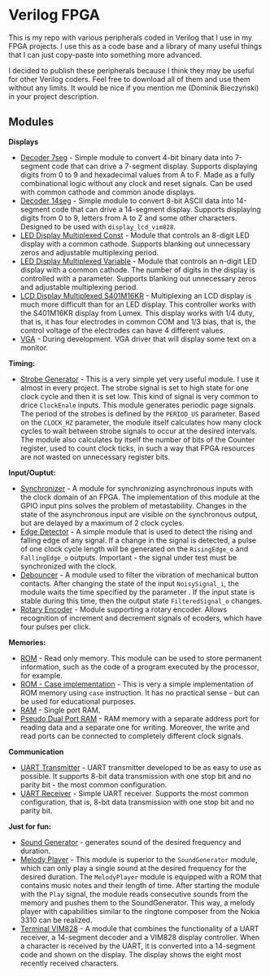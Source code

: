# Verilog FPGA
This is my repo with various peripherals coded in Verilog that I use in my FPGA projects. I use this as a code base and a library of many useful things that I can just copy-paste into something more advanced. 

I decided to publish these peripherals because I think they may be useful for other Verilog coders. Feel free to download all of them and use them without any limits. It would be nice if you mention me (Dominik Bieczyński) in your project description.

## Modules

**Displays**

+ [Decoder 7seg](/decoder_7seg) - Simple module to convert 4-bit binary data into 7-segment code that can drive a 7-segment display. Supports displaying digits from 0 to 9 and hexadecimal values from A to F. Made as a fully combinational logic without any clock and reset signals. Can be used with common cathode and common anode displays.
+ [Decoder 14seg](/decoder_14seg) - Simple module to convert 8-bit ASCII data into 14-segment code that can drive a 14-segment display. Supports displaying digits from 0 to 9, letters from A to Z and some other characters. Designed to be used with `display_lcd_vim828`.
+ [LED Display Multiplexed Const](/display_multiplexed_const) - Module that controls an 8-digit LED display with a common cathode. Supports blanking out unnecessary zeros and adjustable multiplexing period.
+ [LED Display Multiplexed Variable](/display_multiplexed_variable) - Module that controls an n-digit LED display with a common cathode. The number of digits in the display is controlled with a parameter. Supports blanking out unnecessary zeros and adjustable multiplexing period.
+ [LCD Display Multiplexed S401M16KR](/display_lcd_s401m16kr) - Multiplexing an LCD display is much more difficult than for an LED display. This controller works with the S401M16KR display from Lumex. This display works with 1/4 duty, that is, it has four electrodes in common COM and 1/3 bias, that is, the control voltage of the electrodes can have 4 different values.
+ [VGA](/vga) - During development. VGA driver that will display some text on a monitor.

**Timing:**

+ [Strobe Generator](/strobe_generator) - This is a very simple yet very useful module. I use it almost in every project. The strobe signal is set to high state for one clock cycle and then it is set low. This kind of signal is very common to drice `ClockEnale` inputs. This module generates periodic page signals. The period of the strobes is defined by the `PERIOD_US` parameter. Based on the `CLOCK_HZ` parameter, the module itself calculates how many clock cycles to wait between strobe signals to occur at the desired intervals. The module also calculates by itself the number of bits of the Counter register, used to count clock ticks, in such a way that FPGA resources are not wasted on unnecessary register bits.

**Input/Ouptut:**

+ [Synchronizer](/synchronizer) - A module for synchronizing asynchronous inputs with the clock domain of an FPGA. The implementation of this module at the GPIO input pins solves the problem of metastability. Changes in the state of the asynchronous input are visible on the synchronous output, but are delayed by a maximum of 2 clock cycles.
+ [Edge Detector](/edge_detector) - A simple module that is used to detect the rising and falling edge of any signal. If a change in the signal is detected, a pulse of one clock cycle length will be generated on the `RisingEdge_o` and `FallingEdge_o` outputs. Important - the signal under test must be synchronized with the clock.
+ [Debouncer](/debouncer) - A module used to filter the vibration of mechanical button contacts. After changing the state of the input `NoisySignal_i`, the module waits the time specified by the parameter . If the input state is stable during this time, then the output state `FilteredSignal_o` changes.
+ [Rotary Encoder](/rotary_encoder) - Module supporting a rotary encoder. Allows recognition of increment and decrement signals of ecoders, which have four pulses per click.

**Memories:**

+ [ROM](/rom) - Read only memory. This module can be used to store permanent information, such as the code of a program executed by the processor, for example.
+ [ROM - Case implementation](/rom_case) - This is very a simple implementation of ROM memory using `case` instruction. It has no practical sense - but can be used for educational purposes.
+ [RAM](/ram) - Single port RAM.
+ [Pseudo Dual Port RAM](/ram_pseudo_dual_port) - RAM memory with a separate address port for reading data and a separate one for writing. Moreover, the write and read ports can be connected to completely different clock signals.

**Communication**

+ [UART Transmitter](/uart_tx) - UART transmitter developed to be as easy to use as possible. It supports 8-bit data transmission with one stop bit and no parity bit - the most common configuration.
+ [UART Receiver](/uart_rx) - Simple UART receiver. Supports the most common configuration, that is, 8-bit data transmission with one stop bit and no parity bit.

**Just for fun:**

+ [Sound Generator](/sound_generator) - generates sound of the desired frequency and duration.
+ [Melody Player](/melody_player) - This module is superior to the `SoundGenerator` module, which can only play a single sound at the desired frequency for the desired duration. The `MelodyPlayer` module is equipped with a ROM that contains music notes and their length of time. After starting the module with the `Play` signal, the module reads consecutive sounds from the memory and pushes them to the SoundGenerator. This way, a melody player with capabilities similar to the ringtone composer from the Nokia 3310 can be realized.
+ [Terminal VIM828](/terminal_vim828) - A module that combines the functionality of a UART receiver, a 14-segment decoder and a VIM828 display controller. When a character is received by the UART, it is converted into a 14-segment code and shown on the display. The display shows the eight most recently received characters.




